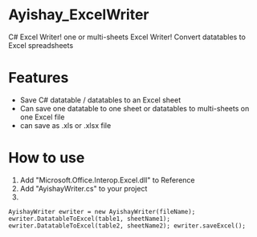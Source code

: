 Ayishay_ExcelWriter
===================
C# Excel Writer! one or multi-sheets Excel Writer!
Convert datatables to Excel spreadsheets


Features
========
* Save C# datatable / datatables to an Excel sheet
* Can save one datatable to one sheet 
  or datatables to multi-sheets on one Excel file
* can save as .xls or .xlsx file


How to use
==========
1. Add "Microsoft.Office.Interop.Excel.dll" to Reference
2. Add "AyishayWriter.cs" to your project
3. 

<code>AyishayWriter ewriter = new AyishayWriter(fileName);
   ewriter.DatatableToExcel(table1, sheetName1);
   ewriter.DatatableToExcel(table2, sheetName2);
   ewriter.saveExcel();
</code>
